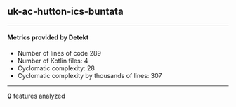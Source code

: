 ## uk-ac-hutton-ics-buntata
----
#### Metrics provided by Detekt
* Number of lines of code 289
* Number of Kotlin files: 4
* Cyclomatic complexity: 28
* Cyclomatic complexity by thousands of lines: 307 

----
**0** features analyzed



